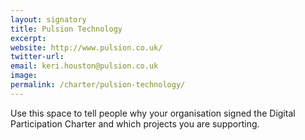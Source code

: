 ```yaml
---
layout: signatory
title: Pulsion Technology
excerpt: 
website: http://www.pulsion.co.uk/
twitter-url: 
email: keri.houston@pulsion.co.uk
image: 
permalink: /charter/pulsion-technology/
---
```


Use this space to tell people why your organisation signed the Digital Participation Charter and which projects you are supporting.
